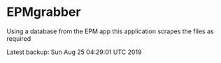 # EPMgrabber
Using a database from the EPM app this application scrapes the files as required


Latest backup: Sun Aug 25 04:29:01 UTC 2019
